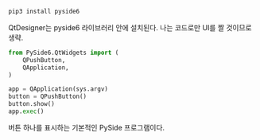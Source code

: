 
```sh
pip3 install pyside6
```

QtDesigner는 pyside6 라이브러리 안에 설치된다.
나는 코드로만 UI를 짤 것이므로 생략.

```python
from PySide6.QtWidgets import (
	QPushButton,
	QApplication,
)

app = QApplication(sys.argv)
button = QPushButton()
button.show()
app.exec()
```

버튼 하나를 표시하는 기본적인 PySide 프로그램이다.
